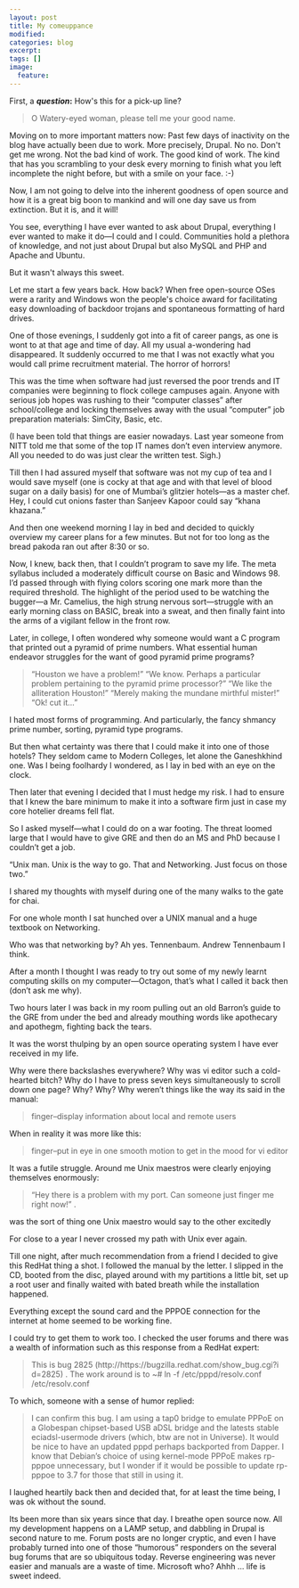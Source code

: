 ```yaml
---
layout: post
title: My comeuppance
modified:
categories: blog
excerpt:
tags: []
image:
  feature:
---
```

First, a _**question**_**:** How's this for a pick-up line?

> O Watery-eyed woman, please tell me your good name.

Moving on to more important matters now: Past few days of inactivity on the blog have actually been due to work. More precisely, Drupal. No no. Don't get me wrong. Not the bad kind of work. The good kind of work. The kind that has you scrambling to your desk every morning to finish what you left incomplete the night before, but with a smile on your face. :-)

Now, I am not going to delve into the inherent goodness of open source and how it is a great big boon to mankind and will one day save us from extinction. But it is, and it will!

You see, everything I have ever wanted to ask about Drupal, everything I ever wanted to make it do—I could and I could. Communities hold a plethora of knowledge, and not just about Drupal but also MySQL and PHP and Apache and Ubuntu.

But it wasn't always this sweet.

Let me start a few years back. How back? When free open-source OSes were a rarity and Windows won the people's choice award for facilitating easy downloading of backdoor trojans and spontaneous formatting of hard drives.

One of those evenings, I suddenly got into a fit of career pangs, as one is wont to at that age and time of day. All my usual a-wondering had disappeared. It suddenly occurred to me that I was not exactly what you would call prime recruitment material. The horror of horrors!

This was the time when software had just reversed the poor trends and IT companies were beginning to flock college campuses again. Anyone with serious job hopes was rushing to their “computer classes” after school/college and locking themselves away with the usual “computer” job preparation materials: SimCity, Basic, etc.

(I have been told that things are easier nowadays. Last year someone from NITT told me that some of the top IT names don’t even interview anymore. All you needed to do was just clear the written test. Sigh.)

Till then I had assured myself that software was not my cup of tea and I would save myself (one is cocky at that age and with that level of blood sugar on a daily basis) for one of Mumbai’s glitzier hotels—as a master chef. Hey, I could cut onions faster than Sanjeev Kapoor could say “khana khazana.”

And then one weekend morning I lay in bed and decided to quickly overview my career plans for a few minutes. But not for too long as the bread pakoda ran out after 8:30 or so.

Now, I knew, back then, that I couldn’t program to save my life. The meta syllabus included a moderately difficult course on Basic and Windows 98. I’d passed through with flying colors scoring one mark more than the required threshold. The highlight of the period used to be watching the bugger—a Mr. Camelius, the high strung nervous sort—struggle with an early morning class on BASIC, break into a sweat, and then finally faint into the arms of a vigilant fellow in the front row.

Later, in college, I often wondered why someone would want a C program that printed out a pyramid of prime numbers. What essential human endeavor struggles for the want of good pyramid prime programs?
<blockquote>“Houston we have a problem!”
“We know. Perhaps a particular problem pertaining to the pyramid prime processor?”
“We like the alliteration Houston!”
“Merely making the mundane mirthful mister!”
“Ok! cut it…”</blockquote>
I hated most forms of programming. And particularly, the fancy shmancy prime number, sorting, pyramid type programs.

But then what certainty was there that I could make it into one of those hotels? They seldom came to Modern Colleges, let alone the Ganeshkhind one. Was I being foolhardy I wondered, as I lay in bed with an eye on the clock.

Then later that evening I decided that I must hedge my risk. I had to ensure that I knew the bare minimum to make it into a software firm just in case my core hotelier dreams fell flat.

So I asked myself—what I could do on a war footing. The threat loomed large that I would have to give GRE and then do an MS and PhD because I couldn’t get a job.

“Unix man. Unix is the way to go. That and Networking. Just focus on those two.”

I shared my thoughts with myself during one of the many walks to the gate for chai.

For one whole month I sat hunched over a UNIX manual and a huge textbook on Networking.

Who was that networking by? Ah yes. Tennenbaum. Andrew Tennenbaum I think.

After a month I thought I was ready to try out some of my newly learnt computing skills on my computer—Octagon, that’s what I called it back then (don’t ask me why).

Two hours later I was back in my room pulling out an old Barron’s guide to the GRE from under the bed and already mouthing words like apothecary and apothegm, fighting back the tears.

It was the worst thulping by an open source operating system I have ever received in my life.

Why were there backslashes everywhere? Why was vi editor such a cold-hearted bitch? Why do I have to press seven keys simultaneously to scroll down one page? Why? Why? Why weren’t things like the way its said in the manual:
<blockquote>finger–display information about local and remote users</blockquote>
When in reality it was more like this:
<blockquote>finger–put in eye in one smooth motion to get in the mood for vi editor</blockquote>
It was a futile struggle. Around me Unix maestros were clearly enjoying themselves enormously:
<blockquote>“Hey there is a problem with my port. Can someone just finger me right now!” .</blockquote>
was the sort of thing one Unix maestro would say to the other excitedly

For close to a year I never crossed my path with Unix ever again.

Till one night, after much recommendation from a friend I decided to give this RedHat thing a shot. I followed the manual by the letter. I slipped in the CD, booted from the disc, played around with my partitions a little bit, set up a root user and finally waited with bated breath while the installation happened.

Everything except the sound card and the PPPOE connection for the internet at home seemed to be working fine.

I could try to get them to work too. I checked the user forums and there was a wealth of information such as this response from a RedHat expert:
<blockquote>This is bug 2825 (http://https://bugzilla.redhat.com/show_bug.cgi?i d=2825) . The work around is to ~# ln -f /etc/pppd/resolv.conf /etc/resolv.conf</blockquote>
To which, someone with a sense of humor replied:
<blockquote>I can confirm this bug. I am using a tap0 bridge to emulate PPPoE on a Globespan chipset-based USB aDSL bridge and the latests stable eciadsl-usermode drivers (which, btw are not in Universe). It would be nice to have an updated pppd perhaps backported from Dapper.
I know that Debian’s choice of using kernel-mode PPPoE makes rp-pppoe unnecessary, but I wonder if it would be possible to update rp-pppoe to 3.7 for those that still in using it.</blockquote>
I laughed heartily back then and decided that, for at least the time being, I was ok without the sound.

Its been more than six years since that day. I breathe open source now. All my development happens on a LAMP setup, and dabbling in Drupal is second nature to me. Forum posts are no longer cryptic, and even I have probably turned into one of those “humorous” responders on the several bug forums that are so ubiquitous today. Reverse engineering was never easier and manuals are a waste of time. Microsoft who? Ahhh ... life is sweet indeed.